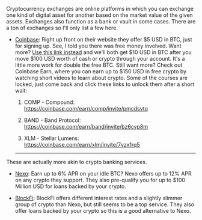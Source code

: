 Cryptocurrency exchanges are online platforms in which you can exchange one kind of digital asset for another based on the market value of the given assets.  Exchanges also function as a bank or vault in some cases. There are a ton of exchanges so I'll only list a few here.

- [Coinbase](https://www.coinbase.com/): Right up front on their website they offer $5 USD in BTC, just for signing up. See, I told you there was free money involved. Want more? [Use this link instead](https://www.coinbase.com/join/spann_z7n) and we'll both get $10 USD in BTC after you move $100 USD worth of cash or crypto through your account. It's a little more work for double the free BTC. Still want more? Check out Coinbase Earn, where you can earn up to $150 USD in free crypto by watching short videos to learn about crypto. Some of the courses are locked, just come back and click these links to unlock them after a short wait:

  1. COMP - Compound: https://coinbase.com/earn/comp/invite/pmcdsvtq
  
  2. BAND - Band Protocol: https://coinbase.com/earn/band/invite/bz6cvp8m
  
  3. XLM - Stellar Lumens: https://coinbase.com/earn/xlm/invite/7vzx1rq5
  
  ---

These are actually more akin to crypto banking services.

- [Nexo](https://nexo.io/?u=5fb567b98047051ebe62fd9b): Earn up to 6% APR on your idle BTC? Nexo offers up to 12% APR on any crypto they support. They also pre-qualify you for up to $100 Million USD for loans backed by your crypto. 

- [BlockFi](https://blockfi.com/?ref=e5f174eb): BlockFi offers different interest rates and a slightly slimmer group of crypto than Nexo, but still seems to be a top service. They also offer loans backed by your crypto so this is a good alternative to Nexo.
